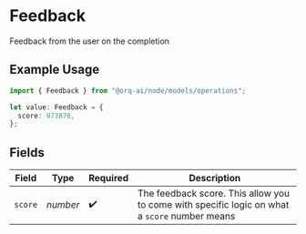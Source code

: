 # Feedback

Feedback from the user on the completion

## Example Usage

```typescript
import { Feedback } from "@orq-ai/node/models/operations";

let value: Feedback = {
  score: 973876,
};
```

## Fields

| Field                                                                                         | Type                                                                                          | Required                                                                                      | Description                                                                                   |
| --------------------------------------------------------------------------------------------- | --------------------------------------------------------------------------------------------- | --------------------------------------------------------------------------------------------- | --------------------------------------------------------------------------------------------- |
| `score`                                                                                       | *number*                                                                                      | :heavy_check_mark:                                                                            | The feedback score. This allow you to come with specific logic on what a `score` number means |